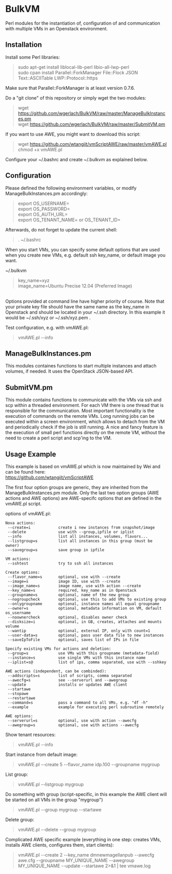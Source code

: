 BulkVM
======

Perl modules for the instantiation of, configuration of and communication with multiple VMs in an Openstack environment.

Installation
------------
Install some Perl libraries:
> sudo apt-get install liblocal-lib-perl libio-all-lwp-perl<br>
> sudo cpan install Parallel::ForkManager File::Flock JSON Text::ASCIITable LWP::Protocol::https<br>

Make sure that Parallel::ForkManager is at least version 0.7.6.

Do a "git clone" of this repository or simply wget the two modules:
> wget https://github.com/wgerlach/BulkVM/raw/master/ManageBulkInstances.pm<br>
> wget https://github.com/wgerlach/BulkVM/raw/master/SubmitVM.pm<br>

If you want to use AWE, you might want to download this script:<br>
> wget https://github.com/wtangiit/vmScriptAWE/raw/master/vmAWE.pl<br>
> chmod +x vmAWE.pl<br>

Configure your ~/.bashrc and create ~/.bulkvm as explained below.<br>

Configuration
-------------
Please defined the following environment variables, or modify ManageBulkInstances.pm accordingly:<br>
> export OS_USERNAME=<br>
> export OS_PASSWORD=<br>
> export OS_AUTH_URL=<br>
> export OS_TENANT_NAME= or OS_TENANT_ID=<br>

Afterwards, do not forget to update the current shell:
> . ~/.bashrc

When you start VMs, you can specify some default options that are used when you create new VMs, e.g. default ssh key_name, or default image you want.<br>

~/.bulkvm<br>

> key_name=xyz<br>
> image_name=Ubuntu Precise 12.04 (Preferred Image)<br>

<br>
Options provided at command line have higher priority of course. Note that your private key file should have the same name as the key_name in Openstack and should be located in your ~/.ssh directory. In this example it would be ~/.ssh/xyz or ~/.ssh/xyz.pem .

Test configuration, e.g. with vmAWE.pl:<br>
> vmAWE.pl --info

ManageBulkInstances.pm 
----------------------
This modules containes functions to start multiple instances and attach volumes, if needed. It uses the OpenStack JSON-based API.

SubmitVM.pm
-----------
This module contains functions to communicate with the VMs via ssh and scp within a threaded environment. For each VM there is one thread that is responsible for the communication. Most important functionality is the execution of commands on the remote VMs. Long running jobs can be executed within a screen environment, which allows to detach from the VM and periodically check if the job is still running.
A nice and fancy feature is the execution of small perl functions directly on the remote VM, without the need to create a perl script and scp'ing to the VM.



Usage Example
-------------
This example is based on vmAWE.pl which is now maintained by Wei and can be found here:<br>
https://github.com/wtangiit/vmScriptAWE<br>

The first four option groups are generic, they are inherited from the ManageBulkInstances.pm module. Only the last two option groups (AWE actions and AWE options) are AWE-specifc options that are defined in the vmAWE.pl script.

options of vmAWE.pl: 

    Nova actions:
     --create=i            create i new instances from snapshot/image
     --delete              use with --group,ipfile or iplist
     --info                list all instances, volumes, flavors...
     --listgroup=s         list all instances in this group (must be owner)
     --savegroup=s         save group in ipfile

    VM actions:
     --sshtest             try to ssh all instances

    Create options:
     --flavor_name=s       optional, use with --create
     --image=s             image ID, use with --create
     --image_name=s        image name, use with action --create
     --key_name=s          required, key_name as in Openstack
     --groupname=s         optional, name of the new group
     --nogroupcheck        optional, use this to add VMs to existing group
     --onlygroupname       optional, instance names all equal groupname
     --owner=s             optional, metadata information on VM, default os_username
     --noownercheck        optional, disables owner check
     --disksize=i          optional, in GB, creates, attaches and mounts volume
     --wantip              optional, external IP, only with count=1
     --user-data=s         optional, pass user data file to new instances
     --saveIpToFile        optional, saves list of IPs in file

    Specify existing VMs for actions and deletion:
     --group=s             use VMs with this groupname (metadata-field)
     --instance=s          use single VMs with this instance name
     --iplist=s@           list of ips, comma separated, use with --sshkey

    AWE actions (independent, can be combinded):
     --addscripts=s        list of scripts, comma separated
     --awecfg=s            see --serverurl and --awegroup
     --update              installs or updates AWE client
     --startawe            
     --stopawe             
     --restartawe          
     --command=s           pass a command to all VMs, e.g. "df -h"
     --example             example for executing perl subroutine remotely

    AWE options:
     --serverurl=s         optional, use with action --awecfg
     --awegroup=s          optional, use with actions --awecfg


Show tenant resources:
> vmAWE.pl --info

Start instance from default image:
> vmAWE.pl --create 5 --flavor_name idp.100 --groupname mygroup

List group:
> vmAWE.pl --listgroup mygroup

Do something with group (script-specific, in this example the AWE client will be started on all VMs in the group "mygroup")
> vmAWE.pl --group mygroup --startawe

Delete group:
> vmAWE.pl --delete --group mygroup

Complicated AWE specific example (everything in one step: creates VMs, installs AWE clients, configures them, start clients):
> vmAWE.pl --create 2 --key_name dmnewmagellanpub --awecfg awe.cfg --groupname MY_UNIQUE_NAME --awegroup MY_UNIQUE_NAME --update --startawe    2>&1 | tee vmawe.log


